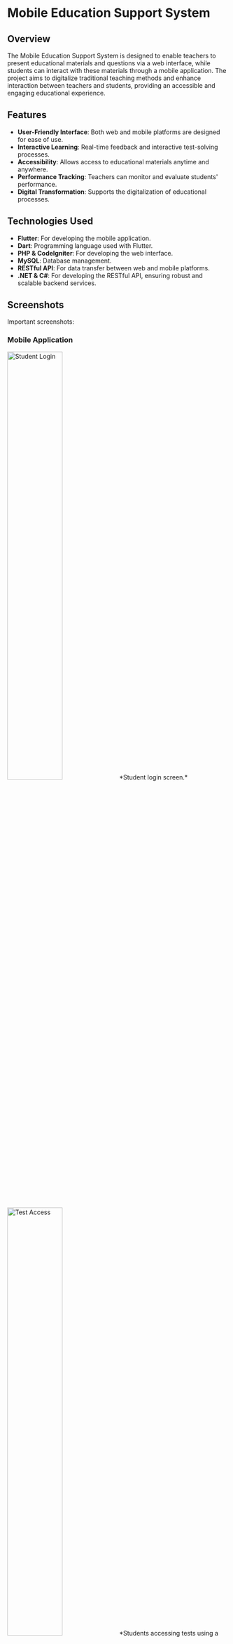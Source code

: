 # **Mobile Education Support System**

## **Overview**

The Mobile Education Support System is designed to enable teachers to present educational materials and questions via a web interface, while students can interact with these materials through a mobile application. The project aims to digitalize traditional teaching methods and enhance interaction between teachers and students, providing an accessible and engaging educational experience.

## **Features**

- **User-Friendly Interface**: Both web and mobile platforms are designed for ease of use.
- **Interactive Learning**: Real-time feedback and interactive test-solving processes.
- **Accessibility**: Allows access to educational materials anytime and anywhere.
- **Performance Tracking**: Teachers can monitor and evaluate students' performance.
- **Digital Transformation**: Supports the digitalization of educational processes.

## **Technologies Used**

- **Flutter**: For developing the mobile application.
- **Dart**: Programming language used with Flutter.
- **PHP & CodeIgniter**: For developing the web interface.
- **MySQL**: Database management.
- **RESTful API**: For data transfer between web and mobile platforms.
- **.NET & C#**: For developing the RESTful API, ensuring robust and scalable backend services.

## **Screenshots**
Important screenshots:

### **Mobile Application**
<img src="https://github.com/erdemaksoy/graduation-project/assets/79666268/8c88042d-c59d-47e2-8de5-7fa2430dc2c3" alt="Student Login" width="50%"/>
*Student login screen.*

<img src="https://github.com/erdemaksoy/graduation-project/assets/79666268/41250f51-7714-4686-9eea-31f794fe6593" alt="Test Access" width="50%"/>
*Students accessing tests using a token.*

<img src="https://github.com/erdemaksoy/graduation-project/assets/79666268/9587eb07-b58f-430c-baaf-76e8854f8abe" alt="Test Questions" width="50%"/>
*Viewing test questions.*

<img src="https://github.com/erdemaksoy/graduation-project/assets/79666268/38dbe682-35b4-48e4-8921-0902137b3327" alt="Test Results" width="50%"/>
*Viewing test results.*

### **Web Application**
![ADMİNDASH](https://github.com/erdemaksoy/graduation-project/assets/79666268/7bcda849-a34b-4fdb-bfe9-941e82f82d4f)
*Admin dashboard.*

![admintümsorular](https://github.com/erdemaksoy/graduation-project/assets/79666268/0f99a1d9-0f71-4418-a4f3-a2e078881e2f)
*Listing and adding questions.*

![adminusersgösterimi](https://github.com/erdemaksoy/graduation-project/assets/79666268/e8ed7a95-71ac-4c98-b7c3-20c7d6d795b0)
*Listing and adding users.*


For any inquiries or support, please contact:

- **Hayrunnisa YURDAGÜL**: hayrun-nisayur@hotmail.com
- **Erdem AKSOY**: erdem.aksoy2@hotmail.com
